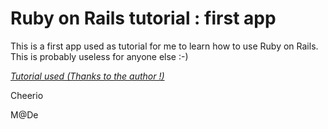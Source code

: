 # Ruby on Rails tutorial : first app

This is a first app used as tutorial for me to learn how to use Ruby on Rails.
This is probably useless for anyone else :-)

[*Tutorial used (Thanks to the author !)*](http://railstutorial.org/)


Cheerio 

M@De
